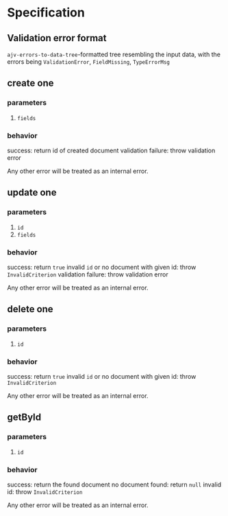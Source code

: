 # Specification
## Validation error format
`ajv-errors-to-data-tree`-formatted tree resembling the input data, with the errors being `ValidationError`, `FieldMissing`, `TypeErrorMsg`

## create one
### parameters
  1. `fields`

### behavior
  success: return id of created document
  validation failure: throw validation error

Any other error will be treated as an internal error.

## update one
### parameters
  1. `id`
  2. `fields`

### behavior
  success: return `true`
  invalid `id` or no document with given id: throw `InvalidCriterion`
  validation failure: throw validation error

Any other error will be treated as an internal error.

## delete one
### parameters
  1. `id`

### behavior
  success: return `true`
  invalid `id` or no document with given id: throw `InvalidCriterion`

Any other error will be treated as an internal error.

## getById
### parameters
  1. `id`

### behavior
  success: return the found document
  no document found: return `null`
  invalid id: throw `InvalidCriterion`

Any other error will be treated as an internal error.
